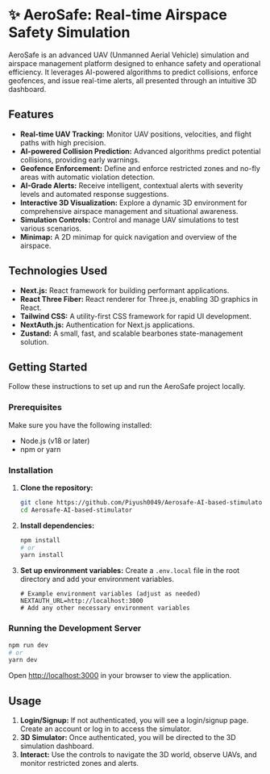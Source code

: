 # ✨ AeroSafe: Real-time Airspace Safety Simulation

AeroSafe is an advanced UAV (Unmanned Aerial Vehicle) simulation and airspace management platform designed to enhance safety and operational efficiency. It leverages AI-powered algorithms to predict collisions, enforce geofences, and issue real-time alerts, all presented through an intuitive 3D dashboard.

## Features

-   **Real-time UAV Tracking:** Monitor UAV positions, velocities, and flight paths with high precision.
-   **AI-powered Collision Prediction:** Advanced algorithms predict potential collisions, providing early warnings.
-   **Geofence Enforcement:** Define and enforce restricted zones and no-fly areas with automatic violation detection.
-   **AI-Grade Alerts:** Receive intelligent, contextual alerts with severity levels and automated response suggestions.
-   **Interactive 3D Visualization:** Explore a dynamic 3D environment for comprehensive airspace management and situational awareness.
-   **Simulation Controls:** Control and manage UAV simulations to test various scenarios.
-   **Minimap:** A 2D minimap for quick navigation and overview of the airspace.

## Technologies Used

-   **Next.js:** React framework for building performant applications.
-   **React Three Fiber:** React renderer for Three.js, enabling 3D graphics in React.
-   **Tailwind CSS:** A utility-first CSS framework for rapid UI development.
-   **NextAuth.js:** Authentication for Next.js applications.
-   **Zustand:** A small, fast, and scalable bearbones state-management solution.

## Getting Started

Follow these instructions to set up and run the AeroSafe project locally.

### Prerequisites

Make sure you have the following installed:

-   Node.js (v18 or later)
-   npm or yarn

### Installation

1.  **Clone the repository:**
    ```bash
    git clone https://github.com/Piyush0049/Aerosafe-AI-based-stimulator.git
    cd Aerosafe-AI-based-stimulator
    ```
2.  **Install dependencies:**
    ```bash
    npm install
    # or
    yarn install
    ```
3.  **Set up environment variables:**
    Create a `.env.local` file in the root directory and add your environment variables.
    ```
    # Example environment variables (adjust as needed)
    NEXTAUTH_URL=http://localhost:3000
    # Add any other necessary environment variables
    ```

### Running the Development Server

```bash
npm run dev
# or
yarn dev
```

Open [http://localhost:3000](http://localhost:3000) in your browser to view the application.

## Usage

1.  **Login/Signup:** If not authenticated, you will see a login/signup page. Create an account or log in to access the simulator.
2.  **3D Simulator:** Once authenticated, you will be directed to the 3D simulation dashboard.
3.  **Interact:** Use the controls to navigate the 3D world, observe UAVs, and monitor restricted zones and alerts.

